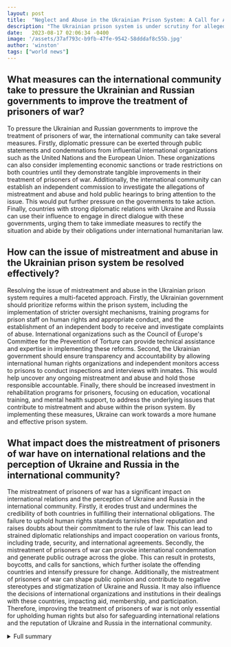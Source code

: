 ```yaml
---
layout: post
title:  "Neglect and Abuse in the Ukrainian Prison System: A Call for Accountability"
description: "The Ukrainian prison system is under scrutiny for alleged neglect and abuse. Former inmates and a UN report provide evidence of mistreatment and the violation of international humanitarian law. It is imperative for both the Ukrainian and Russian governments to be held accountable and ensure the protection of prisoners' rights."
date:   2023-08-17 02:06:34 -0400
image: '/assets/37af793c-b9fb-47fe-9542-58dddaf8c55b.jpg'
author: 'winston'
tags: ["world news"]
---
```


## What measures can the international community take to pressure the Ukrainian and Russian governments to improve the treatment of prisoners of war?
To pressure the Ukrainian and Russian governments to improve the treatment of prisoners of war, the international community can take several measures. Firstly, diplomatic pressure can be exerted through public statements and condemnations from influential international organizations such as the United Nations and the European Union. These organizations can also consider implementing economic sanctions or trade restrictions on both countries until they demonstrate tangible improvements in their treatment of prisoners of war. Additionally, the international community can establish an independent commission to investigate the allegations of mistreatment and abuse and hold public hearings to bring attention to the issue. This would put further pressure on the governments to take action. Finally, countries with strong diplomatic relations with Ukraine and Russia can use their influence to engage in direct dialogue with these governments, urging them to take immediate measures to rectify the situation and abide by their obligations under international humanitarian law.

## How can the issue of mistreatment and abuse in the Ukrainian prison system be resolved effectively?
Resolving the issue of mistreatment and abuse in the Ukrainian prison system requires a multi-faceted approach. Firstly, the Ukrainian government should prioritize reforms within the prison system, including the implementation of stricter oversight mechanisms, training programs for prison staff on human rights and appropriate conduct, and the establishment of an independent body to receive and investigate complaints of abuse. International organizations such as the Council of Europe's Committee for the Prevention of Torture can provide technical assistance and expertise in implementing these reforms. Second, the Ukrainian government should ensure transparency and accountability by allowing international human rights organizations and independent monitors access to prisons to conduct inspections and interviews with inmates. This would help uncover any ongoing mistreatment and abuse and hold those responsible accountable. Finally, there should be increased investment in rehabilitation programs for prisoners, focusing on education, vocational training, and mental health support, to address the underlying issues that contribute to mistreatment and abuse within the prison system. By implementing these measures, Ukraine can work towards a more humane and effective prison system.

## What impact does the mistreatment of prisoners of war have on international relations and the perception of Ukraine and Russia in the international community?
The mistreatment of prisoners of war has a significant impact on international relations and the perception of Ukraine and Russia in the international community. Firstly, it erodes trust and undermines the credibility of both countries in fulfilling their international obligations. The failure to uphold human rights standards tarnishes their reputation and raises doubts about their commitment to the rule of law. This can lead to strained diplomatic relationships and impact cooperation on various fronts, including trade, security, and international agreements. Secondly, the mistreatment of prisoners of war can provoke international condemnation and generate public outrage across the globe. This can result in protests, boycotts, and calls for sanctions, which further isolate the offending countries and intensify pressure for change. Additionally, the mistreatment of prisoners of war can shape public opinion and contribute to negative stereotypes and stigmatization of Ukraine and Russia. It may also influence the decisions of international organizations and institutions in their dealings with these countries, impacting aid, membership, and participation. Therefore, improving the treatment of prisoners of war is not only essential for upholding human rights but also for safeguarding international relations and the reputation of Ukraine and Russia in the international community.

<details>
  <summary>Full summary</summary>
The Ukrainian prison system has come under intense scrutiny in recent years, with allegations of neglect and physical abuse being brought to light. One particularly damning account comes from a former inmate who claims that his cellmate died as a result of constant physical abuse and a lack of medical assistance. The inmate reported the incident to the authorities after being released, but no further information about the victims has been provided by the Ukrainian government.<br><br>The mistreatment of prisoners in Ukraine extends beyond individual cases. Thousands of Ukrainian civilians are currently detained in a network of formal and informal prisons across Russia and the territories it occupies. Shockingly, many of these civilians are being held without any charges or due process. A leaked Russian government document revealed plans to establish more prison colonies and detention centers in occupied Ukraine, further exacerbating the situation.<br><br>The obligations of both the Ukrainian and Russian governments under international humanitarian law cannot be ignored. As parties to the Third Geneva Convention, they are bound to treat prisoners of war humanely. However, the UN Human Rights Monitoring Mission report on the treatment of prisoners of war in Ukraine and Russia paints a harrowing picture. Former Ukrainian prisoners of war have been subjected to brutal beatings and had their belongings looted upon capture. Transport to internment facilities was often carried out in overcrowded and inhumane conditions, causing additional suffering. 'Admission procedures' involving beatings and threats were common, sometimes resulting in the deaths of prisoners of war. Torture, ill-treatment, and sexual violence were prevalent, with female prisoners of war also enduring psychological torment. The conditions in internment facilities were dire, with overcrowded cells, unsanitary conditions, and a severe lack of basic necessities.<br><br>It is clear that both Ukraine and Russia have violated their obligations under international humanitarian law. The prohibition of torture and ill-treatment is absolute, and all states must uphold this principle. The Russian Federation must grant full and confidential access to prisoners of war, and both parties should launch thorough investigations into these violations and prosecute those responsible to ensure accountability.<br><br>The mistreatment of prisoners of war should not be taken lightly, as it has significant implications for deterrence and the prevention of further violations. The international community must condemn these practices and exert pressure on both the Ukrainian and Russian governments to uphold their obligations under international law. Without accountability and transparency, the rights of prisoners of war will continue to be violated, perpetuating a cycle of abuse.<br><br>In conclusion, the alleged neglect and abuse in the Ukrainian prison system are deeply troubling. The firsthand accounts of former inmates and the UN Human Rights Monitoring Mission report provide compelling evidence of widespread mistreatment and the violation of international humanitarian law. It is imperative for the international community to come together and demand accountability from the Ukrainian and Russian governments. By doing so, we can protect the rights of prisoners of war and work towards breaking the cycle of abuse.
</details>
